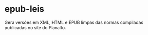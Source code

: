 # epub-leis
Gera versões em XML, HTML e EPUB limpas das normas compiladas publicadas no site do Planalto.
